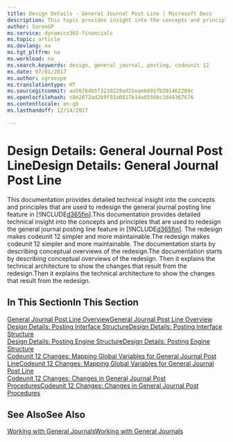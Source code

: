 ```yaml
---
title: Design Details - General Journal Post Line | Microsoft Docs
description: This topic provides insight into the concepts and principles that are used to redesign the general journal posting line feature in Dynamics 365.
author: SorenGP
ms.service: dynamics365-financials
ms.topic: article
ms.devlang: na
ms.tgt_pltfrm: na
ms.workload: na
ms.search.keywords: design, general journal, posting, codeunit 12
ms.date: 07/01/2017
ms.author: sgroespe
ms.translationtype: HT
ms.sourcegitcommit: aa56764b5f3210229ad21eae6891fb201462209c
ms.openlocfilehash: c8e2072ad2b9f93a0817b14a6556bc1d44367676
ms.contentlocale: en-gb
ms.lasthandoff: 12/14/2017

---
```

# <a name="design-details-general-journal-post-line"></a><span data-ttu-id="27f6d-103">Design Details: General Journal Post Line</span><span class="sxs-lookup"><span data-stu-id="27f6d-103">Design Details: General Journal Post Line</span></span>
<span data-ttu-id="27f6d-104">This documentation provides detailed technical insight into the concepts and principles that are used to redesign the general journal posting line feature in [!INCLUDE[d365fin](includes/d365fin_md.md)].</span><span class="sxs-lookup"><span data-stu-id="27f6d-104">This documentation provides detailed technical insight into the concepts and principles that are used to redesign the general journal posting line feature in [!INCLUDE[d365fin](includes/d365fin_md.md)].</span></span> <span data-ttu-id="27f6d-105">The redesign makes codeunit 12 simpler and more maintainable.</span><span class="sxs-lookup"><span data-stu-id="27f6d-105">The redesign makes codeunit 12 simpler and more maintainable.</span></span> <span data-ttu-id="27f6d-106">The documentation starts by describing conceptual overviews of the redesign.</span><span class="sxs-lookup"><span data-stu-id="27f6d-106">The documentation starts by describing conceptual overviews of the redesign.</span></span> <span data-ttu-id="27f6d-107">Then it explains the technical architecture to show the changes that result from the redesign.</span><span class="sxs-lookup"><span data-stu-id="27f6d-107">Then it explains the technical architecture to show the changes that result from the redesign.</span></span>  

## <a name="in-this-section"></a><span data-ttu-id="27f6d-108">In This Section</span><span class="sxs-lookup"><span data-stu-id="27f6d-108">In This Section</span></span>  
[<span data-ttu-id="27f6d-109">General Journal Post Line Overview</span><span class="sxs-lookup"><span data-stu-id="27f6d-109">General Journal Post Line Overview</span></span>](design-details-general-journal-post-line-overview.md)  
[<span data-ttu-id="27f6d-110">Design Details: Posting Interface Structure</span><span class="sxs-lookup"><span data-stu-id="27f6d-110">Design Details: Posting Interface Structure</span></span>](design-details-posting-interface-structure.md)  
[<span data-ttu-id="27f6d-111">Design Details: Posting Engine Structure</span><span class="sxs-lookup"><span data-stu-id="27f6d-111">Design Details: Posting Engine Structure</span></span>](design-details-posting-engine-structure.md)  
[<span data-ttu-id="27f6d-112">Codeunit 12 Changes: Mapping Global Variables for General Journal Post Line</span><span class="sxs-lookup"><span data-stu-id="27f6d-112">Codeunit 12 Changes: Mapping Global Variables for General Journal Post Line</span></span>](design-details-codeunit-12-changes-mapping-global-variables-for-general-journal-post-line.md)  
[<span data-ttu-id="27f6d-113">Codeunit 12 Changes: Changes in General Journal Post Procedures</span><span class="sxs-lookup"><span data-stu-id="27f6d-113">Codeunit 12 Changes: Changes in General Journal Post Procedures</span></span>](design-details-codeunit-12-changes-changes-in-general-journal-post-procedures.md)  

## <a name="see-also"></a><span data-ttu-id="27f6d-114">See Also</span><span class="sxs-lookup"><span data-stu-id="27f6d-114">See Also</span></span>  
[<span data-ttu-id="27f6d-115">Working with General Journals</span><span class="sxs-lookup"><span data-stu-id="27f6d-115">Working with General Journals</span></span>](ui-work-general-journals.md)

